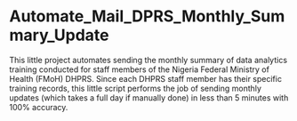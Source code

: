 # Automate_Mail_DPRS_Monthly_Summary_Update

This little project automates sending the monthly summary of data analytics training conducted for staff members of the Nigeria Federal Ministry of Health (FMoH) DHPRS. Since each DHPRS staff member has their specific training records, this little script performs the job of sending monthly updates (which takes a full day if manually done) in less than 5 minutes with 100% accuracy.
